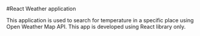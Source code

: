 #React Weather application

This application is used to search for temperature in a specific place using Open Weather Map API. This app is developed using React library only.

